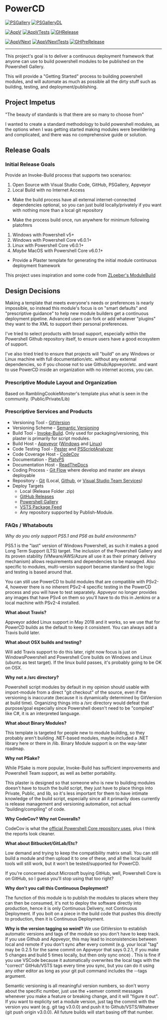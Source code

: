 

# PowerCD

[![PSGallery][]][PSGalleryLink] [![PSGalleryDL][]][PSGalleryDLLink]

[![AppV][]][AppVLink] [![AppVTests][]][AppVTestsLink] [![GHRelease][]][GHReleaseLink]

[![AppVNext][]][AppVNextLink] [![AppVNextTests][]][AppVNextTestsLink] [![GHPreRelease][]][GHPreReleaseLink]

---

This project's goal is to deliver a continuous deployment framework that anyone can use to build powershell modules to be published on the Powershell Gallery.

This will provide a "Getting Started" process to building powershell modules, and will automate as much as possible all the dirty stuff such as building, testing, and deployment/publishing.

## Project Impetus

"The beauty of standards is that there are so many to choose from"

I wanted to create a standard methodology to build powershell modules, as the options when I was getting started making modules were bewildering and complicated, and there was no comprehensive guide or solution.

## Release Goals

### Initial Release Goals

Provide an Invoke-Build process that supports two scenarios:

1. Open Source with Visual Studio Code, GitHub, PSGallery, Appveyor
2. Local Build with no Internet Access
- Make the build process have all external internet-connected dependencies optional, so you can just build locally/privately if you want with nothing more than a local git repository

- Make the process build once, run anywhere for minimum following platofmrs
1. Windows with Powershell v5+
2. Windows with Powershell Core v6.0.1+
3. Linux with Powershell Core v6.0.1+
4. *Maybe* MacOS with Powershell Core v6.0.1+

- Provide a Plaster template for generating the initial module continuous deployment framework

This project uses inspiration and some code from [ZLoeber's ModuleBuild](https://github.com/zloeber/ModuleBuild)

## Design Decisions

Making a template that meets everyone's needs or preferences is nearly impossible, so instead this module's focus is on "smart defaults" and "prescriptive guidance" to help new module builders get a continuous deployment pipeline. Advanced users can fork or add whatever "plugins" they want to the XML to support their personal preferences.

I've tried to select products with broad support, especially within the Powershell Github repository itself, to ensure users have a good ecosystem of support.

I've also tried tried to ensure that projects will "build" on any Windows or Linux machine with full documentation/etc. without any external dependencies, so if you choose not to use Github/Appveyor/etc. and want to use PowerCD inside an organization with no internet access, you can.

### Prescriptive Module Layout and Organization

Based on RamblingCookieMonster's template plus what is seen in the community. (Public/Private/Lib)

### Prescriptive Services and Products

- Versioning Tool - [GitVersion](https://gitversion.readthedocs.io/en/latest/)
- Versioning Scheme - [Semantic Versioning](https://semver.org/)
- Build Tool - [Invoke-Build](https://github.com/nightroman/Invoke-Build). Only used for packaging/versioning, this plaster is primarily for script modules.
- Build Host - [Appveyor](https://www.appveyor.com/) ([Windows](https://www.appveyor.com/docs/) and [Linux](https://www.appveyor.com/docs/getting-started-with-appveyor-for-linux/))
- Code Testing Tool - [Pester](https://github.com/pester/Pester) and [PSScriptAnalyzer](https://github.com/PowerShell/PSScriptAnalyzer)
- Code Coverage Host - [CodeCov](https://codecov.io)
- Documentation - [PlatyPS](https://github.com/PowerShell/platyPS)
- Documentation Host - [ReadTheDocs](https://docs.readthedocs.io)
- Coding Process - [Git Flow](https://www.atlassian.com/git/tutorials/comparing-workflows/gitflow-workflow) where develop and master are always deployable
- Repository - [Git](https://git-scm.com/) (Local, [Github](https://github.com/), or [Visual Studio Team Services](https://visualstudio.microsoft.com/team-services/))
- Deploy Targets
  - Local (Release Folder .zip)
  - [GitHub Releases](https://help.github.com/articles/about-releases/)
  - [Powershell Gallery](https://www.powershellgallery.com/)
  - [VSTS Package Feed](https://docs.microsoft.com/en-us/vsts/package/overview?view=vsts)
  - Any repository supported by Publish-Module.

### FAQs / Whatabouts

*Why do you only support PS5.1 and PS6 as build environments?*

PS5.1 is the "last" version of Windows Powershell, as such it makes a good Long Term Support (LTS) target. The inclusion of the Powershell Gallery and its proven stability (VMware/AWS/Azure all use it as their primary delivery mechanism) allows requirements and dependencies to be managed. Also specific to modules, multi-version support became standard so the logic and testing is based around that.

You can still use PowerCD to build modules that are compatible with PSv2-4, however there is no inherent PSv2-4 specific testing in the PowerCD process and you will have to test separately. Appveyor no longer provides any images that have PSv4 on them so you'll have to do this in Jenkins or a local machine with PSv2-4 installed.

**What about Travis?**

Appveyor added Linux support in May 2018 and it works, so we use that for PowerCD builds as the default to keep it consistent. You can always add a Travis build later.

**What about OSX builds and testing?**

Will add Travis support to do this later, right now focus is just on WindowsPowershell and Powershell Core builds on Windows and Linux (ubuntu as test target). If the linux build passes, it's probably going to be OK on OSX.

**Why not a /src directory?**

Powershell script modules by default in my opinion should usable with import-module from a direct "git checkout" of the source, even if the versioning is inaccurate (because it is dynamically determined by GitVersion at build time). Organizing things into a /src directory would defeat that purpose/goal especially since Powershell doesn't need to be "compiled" like C#, it is an interpreted language.

**What about Binary Modules?**

This template is targeted for people new to module building, so they probably aren't building .NET-based modules, maybe included a .NET library here or there in /lib. Binary Module support is on the way-later roadmap.

**Why not PSake?**

While PSake is more popular, Invoke-Build has sufficient improvements and Powershell Team support, as well as better portability.

This plaster is designed so that someone who is new to building modules doesn't have to touch the build script, they just have to place things into Private, Public, and lib, so it's less important for them to have intimate knowledge of the build script, especially since all it primarily does currently is release management and versioning automation, not actual "building/compiling" of code.

**Why CodeCov? Why not Coveralls?**

CodeCov is what the [official Powershell Core repository uses](https://codecov.io/gh/PowerShell/PowerShell), plus I think the reports look cleaner.

**What about Bitbucket/GitLab/Etc?**

Low demand and trying to keep the compatibility matrix small. You can still build a module and then upload it to one of these, and all the local build tools will still work, but it won't be tested/supported for PowerCD.

If you're concerned about Microsoft buying GitHub, well, Powershell Core is on GitHub, so I guess you'll stop using that too right?

**Why don't you call this Continuous Deployment?**

The function of this module is to publish the modules to places where they can then be consumed, it's not to deploy the software directly into production, hence it is only Continuous Delivery, not Continuous Deployment. If you bolt on a piece in the build code that pushes this directly to production, then it is Continuous Deployment.

**Why is the version tagging so weird?**
We use GitVersion to establish automatic versions and tags of the module so you don't have to keep track. If you use Github and Appveyor, this may lead to inconsistencies between local and remote if you don't sync after every commit (e.g. your local "tag" may be 0.2.5 for the same commit on Appveyor that says 0.2.1, if you make 5 changes and build 5 times locally, but then only sync once) . This is fine if you use VSCode because it automatically overwrites the local tags with the "correct" GitHub/VSTS tags every time you sync, but you can do it using any other editor as long as your git pull command includes the --tags argument.

Semantic versioning is all meaningful version numbers, so don't worry about the specific number, just use the +semver commit messages whenever you make a feature or breaking change, and it will "figure it out". If you want to explicity set a module version, just tag the commit with the version you want (e.g. git tag v3.0.0) and push it to Github/VSTS/Whatever (git push origin v3.0.0). All future builds will start basing off that number.

[PSGallery]: https://img.shields.io/powershellgallery/v/PowerCD.svg?logo=windows&label=Powershell+Gallery+Latest
[PSGalleryLink]: https://www.powershellgallery.com/packages/PowerCD

[PSGalleryDL]: https://img.shields.io/powershellgallery/dt/PowerCD.svg?logo=windows&label=downloads
[PSGalleryDLLink]: https://www.powershellgallery.com/packages/PowerCD

[AppV]: https://img.shields.io/appveyor/ci/justingrote/powercd/master.svg?logo=appveyor&label=stable
[AppVLink]: https://ci.appveyor.com/project/JustinGrote/PowerCD

[AppVTests]: https://img.shields.io/appveyor/tests/justingrote/powercd/master.svg?logo=appveyor&label=tests
[AppVTestsLink]: https://ci.appveyor.com/project/JustinGrote/powercd/build/tests

[GHRelease]:https://img.shields.io/github/downloads/justingrote/PowerCD/latest/total.svg?logo=github&label=download
[GHReleaseLink]: https://github.com/JustinGrote/PowerCD/releases/latest

[AppVNext]: https://img.shields.io/appveyor/ci/justingrote/powercd/release-vNext.svg?logo=appveyor&label=vNext
[AppVNextLink]: https://ci.appveyor.com/project/JustinGrote/PowerCD

[AppVNextTests]: https://img.shields.io/appveyor/tests/justingrote/powercd/release/vNext.svg?logo=appveyor&label=tests
[AppVNextTestsLink]: https://ci.appveyor.com/project/JustinGrote/powercd/history

[GHPreRelease]: https://img.shields.io/github/downloads-pre/justingrote/PowerCD/total.svg?logo=github&label=download
[GHPreReleaseLink]: https://github.com/JustinGrote/PowerCD/releases

